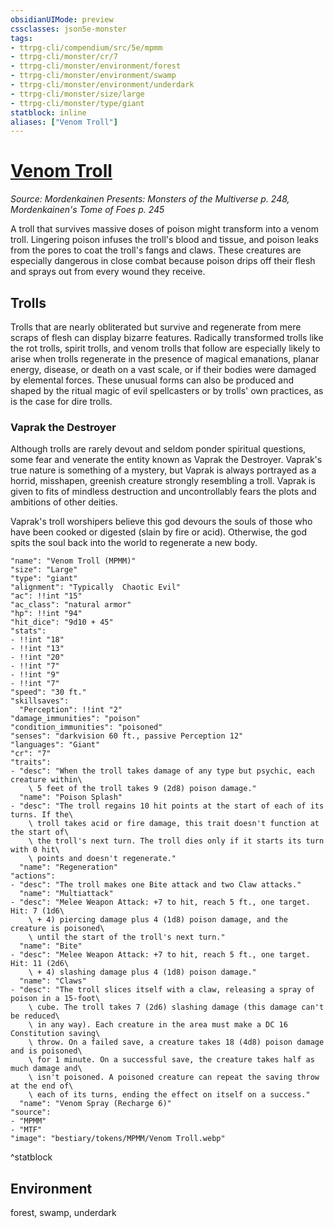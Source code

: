 ```yaml
---
obsidianUIMode: preview
cssclasses: json5e-monster
tags:
- ttrpg-cli/compendium/src/5e/mpmm
- ttrpg-cli/monster/cr/7
- ttrpg-cli/monster/environment/forest
- ttrpg-cli/monster/environment/swamp
- ttrpg-cli/monster/environment/underdark
- ttrpg-cli/monster/size/large
- ttrpg-cli/monster/type/giant
statblock: inline
aliases: ["Venom Troll"]
---
```

# [Venom Troll](3-Compendium\CLI\bestiary\giant/venom-troll-mpmm.md)
*Source: Mordenkainen Presents: Monsters of the Multiverse p. 248, Mordenkainen's Tome of Foes p. 245*  

A troll that survives massive doses of poison might transform into a venom troll. Lingering poison infuses the troll's blood and tissue, and poison leaks from the pores to coat the troll's fangs and claws. These creatures are especially dangerous in close combat because poison drips off their flesh and sprays out from every wound they receive.

## Trolls

Trolls that are nearly obliterated but survive and regenerate from mere scraps of flesh can display bizarre features. Radically transformed trolls like the rot trolls, spirit trolls, and venom trolls that follow are especially likely to arise when trolls regenerate in the presence of magical emanations, planar energy, disease, or death on a vast scale, or if their bodies were damaged by elemental forces. These unusual forms can also be produced and shaped by the ritual magic of evil spellcasters or by trolls' own practices, as is the case for dire trolls.

### Vaprak the Destroyer

Although trolls are rarely devout and seldom ponder spiritual questions, some fear and venerate the entity known as Vaprak the Destroyer. Vaprak's true nature is something of a mystery, but Vaprak is always portrayed as a horrid, misshapen, greenish creature strongly resembling a troll. Vaprak is given to fits of mindless destruction and uncontrollably fears the plots and ambitions of other deities.

Vaprak's troll worshipers believe this god devours the souls of those who have been cooked or digested (slain by fire or acid). Otherwise, the god spits the soul back into the world to regenerate a new body.

```statblock
"name": "Venom Troll (MPMM)"
"size": "Large"
"type": "giant"
"alignment": "Typically  Chaotic Evil"
"ac": !!int "15"
"ac_class": "natural armor"
"hp": !!int "94"
"hit_dice": "9d10 + 45"
"stats":
- !!int "18"
- !!int "13"
- !!int "20"
- !!int "7"
- !!int "9"
- !!int "7"
"speed": "30 ft."
"skillsaves":
  "Perception": !!int "2"
"damage_immunities": "poison"
"condition_immunities": "poisoned"
"senses": "darkvision 60 ft., passive Perception 12"
"languages": "Giant"
"cr": "7"
"traits":
- "desc": "When the troll takes damage of any type but psychic, each creature within\
    \ 5 feet of the troll takes 9 (2d8) poison damage."
  "name": "Poison Splash"
- "desc": "The troll regains 10 hit points at the start of each of its turns. If the\
    \ troll takes acid or fire damage, this trait doesn't function at the start of\
    \ the troll's next turn. The troll dies only if it starts its turn with 0 hit\
    \ points and doesn't regenerate."
  "name": "Regeneration"
"actions":
- "desc": "The troll makes one Bite attack and two Claw attacks."
  "name": "Multiattack"
- "desc": "Melee Weapon Attack: +7 to hit, reach 5 ft., one target. Hit: 7 (1d6\
    \ + 4) piercing damage plus 4 (1d8) poison damage, and the creature is poisoned\
    \ until the start of the troll's next turn."
  "name": "Bite"
- "desc": "Melee Weapon Attack: +7 to hit, reach 5 ft., one target. Hit: 11 (2d6\
    \ + 4) slashing damage plus 4 (1d8) poison damage."
  "name": "Claws"
- "desc": "The troll slices itself with a claw, releasing a spray of poison in a 15-foot\
    \ cube. The troll takes 7 (2d6) slashing damage (this damage can't be reduced\
    \ in any way). Each creature in the area must make a DC 16 Constitution saving\
    \ throw. On a failed save, a creature takes 18 (4d8) poison damage and is poisoned\
    \ for 1 minute. On a successful save, the creature takes half as much damage and\
    \ isn't poisoned. A poisoned creature can repeat the saving throw at the end of\
    \ each of its turns, ending the effect on itself on a success."
  "name": "Venom Spray (Recharge 6)"
"source":
- "MPMM"
- "MTF"
"image": "bestiary/tokens/MPMM/Venom Troll.webp"
```
^statblock

## Environment

forest, swamp, underdark